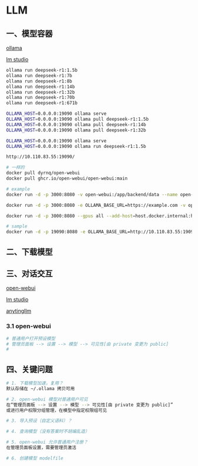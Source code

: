 # LLM

## 一、模型容器

[ollama](https://ollama.com/)

[lm studio](https://lmstudio.ai/)

```bash
ollama run deepseek-r1:1.5b
ollama run deepseek-r1:7b
ollama run deepseek-r1:8b
ollama run deepseek-r1:14b
ollama run deepseek-r1:32b
ollama run deepseek-r1:70b
ollama run deepseek-r1:671b

OLLAMA_HOST=0.0.0.0:19090 ollama serve
OLLAMA_HOST=0.0.0.0:19090 ollama pull deepseek-r1:1.5b
OLLAMA_HOST=0.0.0.0:19090 ollama pull deepseek-r1:14b
OLLAMA_HOST=0.0.0.0:19090 ollama pull deepseek-r1:32b

OLLAMA_HOST=0.0.0.0:19090 ollama serve
OLLAMA_HOST=0.0.0.0:19090 ollama run deepseek-r1:1.5b

http://10.110.83.55:19090/

# 一样的
docker pull dyrnq/open-webui
docker pull ghcr.io/open-webui/open-webui:main

# example
docker run -d -p 3000:8080 -v open-webui:/app/backend/data --name open-webui --add-host=host.docker.internal:host-gateway --restart always ghcr.io/open-webui/open-webui:dev

docker run -d -p 3000:8080 -e OLLAMA_BASE_URL=https://example.com -v open-webui:/app/backend/data --name open-webui --restart always ghcr.io/open-webui/open-webui:main

docker run -d -p 3000:8080 --gpus all --add-host=host.docker.internal:host-gateway -v open-webui:/app/backend/data --name open-webui --restart always ghcr.io/open-webui/open-webui:cuda

# sample
docker run -d -p 19090:8080 -e OLLAMA_BASE_URL=http://10.110.83.55:19090/ -v open-webui:/app/backend/data --name open-webui --restart always ghcr.io/open-webui/open-webui:main
```





## 二、下载模型







## 三、对话交互

[open-webui](https://github.com/open-webui/open-webui)

[lm studio](https://lmstudio.ai/)

[anytingllm](https://anythingllm.com/)



### 3.1 open-webui

```bash
# 普通用户打开预设模型
# 管理员面板 --> 设置 --> 模型 --> 可见性[由 private 变更为 public]
# 
```



## 四、关键问题

```bash
# 1. 下载模型加速，复用？
默认存储在 ~/.ollama 拷贝可用

# 2. open-webui 模型对普通用户可见
在“管理员面板 --> 设置 --> 模型 --> 可见性[由 private 变更为 public]”
或进行用户权限分组管理，在模型中指定权限组可见

# 3. 导入预设（自定义语料）？

# 4. 查询模型（没有答案时不胡编乱造）

# 5. open-webui 允许普通用户注册？
在管理员面板设置，需要管理员激活

# 6. 创建模型 modelfile

```

